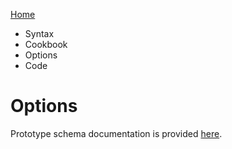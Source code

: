 [Home](Home)

* Syntax
* Cookbook
* Options
* Code

# Options

Prototype schema documentation is provided [here](./schemas/terraferma_options).

